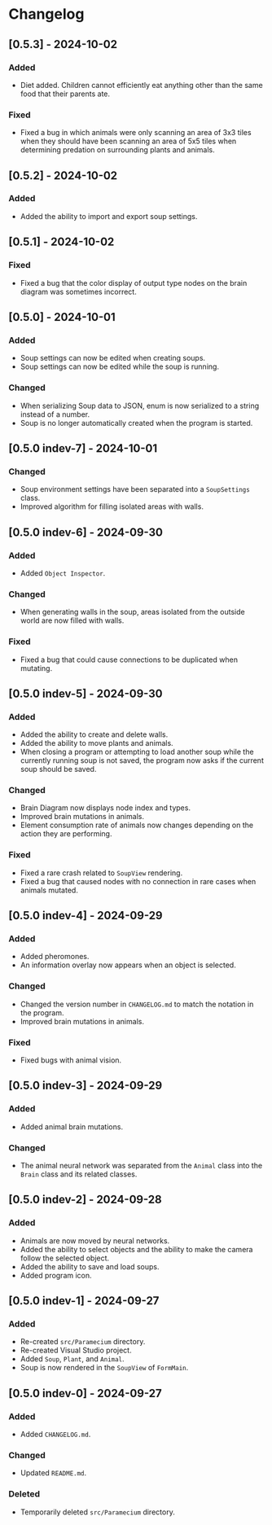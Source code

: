 # Changelog

## [0.5.3] - 2024-10-02

### Added
- Diet added. Children cannot efficiently eat anything other than the same food that their parents ate.

### Fixed
- Fixed a bug in which animals were only scanning an area of 3x3 tiles when they should have been scanning an area of 5x5 tiles when determining predation on surrounding plants and animals.

## [0.5.2] - 2024-10-02

### Added
- Added the ability to import and export soup settings.

## [0.5.1] - 2024-10-02

### Fixed
- Fixed a bug that the color display of output type nodes on the brain diagram was sometimes incorrect.

## [0.5.0] - 2024-10-01

### Added
- Soup settings can now be edited when creating soups.
- Soup settings can now be edited while the soup is running.

### Changed
- When serializing Soup data to JSON, enum is now serialized to a string instead of a number.
- Soup is no longer automatically created when the program is started.

## [0.5.0 indev-7] - 2024-10-01

### Changed
- Soup environment settings have been separated into a `SoupSettings` class.
- Improved algorithm for filling isolated areas with walls.

## [0.5.0 indev-6] - 2024-09-30

### Added
- Added `Object Inspector`.

### Changed
- When generating walls in the soup, areas isolated from the outside world are now filled with walls.

### Fixed
- Fixed a bug that could cause connections to be duplicated when mutating.

## [0.5.0 indev-5] - 2024-09-30

### Added
- Added the ability to create and delete walls.
- Added the ability to move plants and animals.
- When closing a program or attempting to load another soup while the currently running soup is not saved, the program now asks if the current soup should be saved.

### Changed
- Brain Diagram now displays node index and types.
- Improved brain mutations in animals.
- Element consumption rate of animals now changes depending on the action they are performing.

### Fixed
- Fixed a rare crash related to `SoupView` rendering.
- Fixed a bug that caused nodes with no connection in rare cases when animals mutated.

## [0.5.0 indev-4] - 2024-09-29

### Added
- Added pheromones.
- An information overlay now appears when an object is selected.

### Changed
- Changed the version number in `CHANGELOG.md` to match the notation in the program.
- Improved brain mutations in animals.

### Fixed
- Fixed bugs with animal vision.

## [0.5.0 indev-3] - 2024-09-29

### Added
- Added animal brain mutations.

### Changed
- The animal neural network was separated from the `Animal` class into the `Brain` class and its related classes.

## [0.5.0 indev-2] - 2024-09-28

### Added
- Animals are now moved by neural networks.
- Added the ability to select objects and the ability to make the camera follow the selected object.
- Added the ability to save and load soups.
- Added program icon.

## [0.5.0 indev-1] - 2024-09-27

### Added
- Re-created `src/Paramecium` directory.
- Re-created Visual Studio project.
- Added `Soup`, `Plant`, and `Animal`.
- Soup is now rendered in the `SoupView` of `FormMain`.

## [0.5.0 indev-0] - 2024-09-27

### Added
- Added `CHANGELOG.md`.

### Changed
- Updated `README.md`.

### Deleted
- Temporarily deleted `src/Paramecium` directory.
